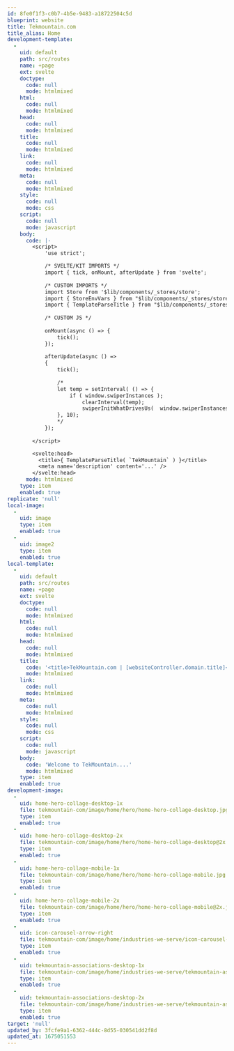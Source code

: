 ```yaml
---
id: 8fe0f1f3-c0b7-4b5e-9483-a18722504c5d
blueprint: website
title: Tekmountain.com
title_alias: Home
development-template:
  -
    uid: default
    path: src/routes
    name: +page
    ext: svelte
    doctype:
      code: null
      mode: htmlmixed
    html:
      code: null
      mode: htmlmixed
    head:
      code: null
      mode: htmlmixed
    title:
      code: null
      mode: htmlmixed
    link:
      code: null
      mode: htmlmixed
    meta:
      code: null
      mode: htmlmixed
    style:
      code: null
      mode: css
    script:
      code: null
      mode: javascript
    body:
      code: |-
        <script>
        	'use strict';

            /* SVELTE/KIT IMPORTS */
        	import { tick, onMount, afterUpdate } from 'svelte';
            
        	/* CUSTOM IMPORTS */
        	import Store from '$lib/components/_stores/store';
          	import { StoreEnvVars } from "$lib/components/_stores/store-env-vars";
          	import { TemplateParseTitle } from "$lib/components/_stores/template-functions";
          
          	/* CUSTOM JS */
        	 
        	onMount(async () => {	
        	  	tick();
        	}); 
          
        	afterUpdate(async () => 
        	{
        		tick();
        		
        		/*
        		let temp = setInterval( () => {
        			if ( window.swiperInstances );
            			clearInterval(temp);
            			swiperInitWhatDrivesUs(  window.swiperInstances[0] );
        		}, 10);
        		*/
          	});
          
        </script>

        <svelte:head>
          <title>{ TemplateParseTitle( `TekMountain` ) }</title>
          <meta name='description' content='...' />
        </svelte:head>
      mode: htmlmixed
    type: item
    enabled: true
replicate: 'null'
local-image:
  -
    uid: image
    type: item
    enabled: true
  -
    uid: image2
    type: item
    enabled: true
local-template:
  -
    uid: default
    path: src/routes
    name: +page
    ext: svelte
    doctype:
      code: null
      mode: htmlmixed
    html:
      code: null
      mode: htmlmixed
    head:
      code: null
      mode: htmlmixed
    title:
      code: '<title>TekMountain.com | [websiteController.domain.title]</title>'
      mode: htmlmixed
    link:
      code: null
      mode: htmlmixed
    meta:
      code: null
      mode: htmlmixed
    style:
      code: null
      mode: css
    script:
      code: null
      mode: javascript
    body:
      code: 'Welcome to TekMountain....'
      mode: htmlmixed
    type: item
    enabled: true
development-image:
  -
    uid: home-hero-collage-desktop-1x
    file: tekmountain-com/image/home/hero/home-hero-collage-desktop.jpg
    type: item
    enabled: true
  -
    uid: home-hero-collage-desktop-2x
    file: tekmountain-com/image/home/hero/home-hero-collage-desktop@2x.jpg
    type: item
    enabled: true
  -
    uid: home-hero-collage-mobile-1x
    file: tekmountain-com/image/home/hero/home-hero-collage-mobile.jpg
    type: item
    enabled: true
  -
    uid: home-hero-collage-mobile-2x
    file: tekmountain-com/image/home/hero/home-hero-collage-mobile@2x.jpg
    type: item
    enabled: true
  -
    uid: icon-carousel-arrow-right
    file: tekmountain-com/image/home/industries-we-serve/icon-carousel-arrow-right.svg
    type: item
    enabled: true
  -
    uid: tekmountain-associations-desktop-1x
    file: tekmountain-com/image/home/industries-we-serve/tekmountain-associations-desktop.jpg
    type: item
    enabled: true
  -
    uid: tekmountain-associations-desktop-2x
    file: tekmountain-com/image/home/industries-we-serve/tekmountain-associations-desktop@2x.jpg
    type: item
    enabled: true
target: 'null'
updated_by: 3fcfe9a1-6362-444c-8d55-030541dd2f8d
updated_at: 1675051553
---
```

